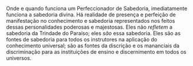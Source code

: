 Onde e quando funciona um Perfeccionador de Sabedoria, imediatamente funciona a sabedoria divina. Há realidade de presença e perfeição de manifestação no conhecimento e sabedoria representados nos feitos dessas personalidades poderosas e majestosas. Eles não *refletem* a sabedoria da Trindade do Paraíso; eles *são* essa sabedoria. Eles são as fontes de sabedoria para todos os instrutores na aplicação do conhecimento universal; são as fontes da discrição e os mananciais da discriminação para as instituições de ensino e discernimento em todos os universos.
